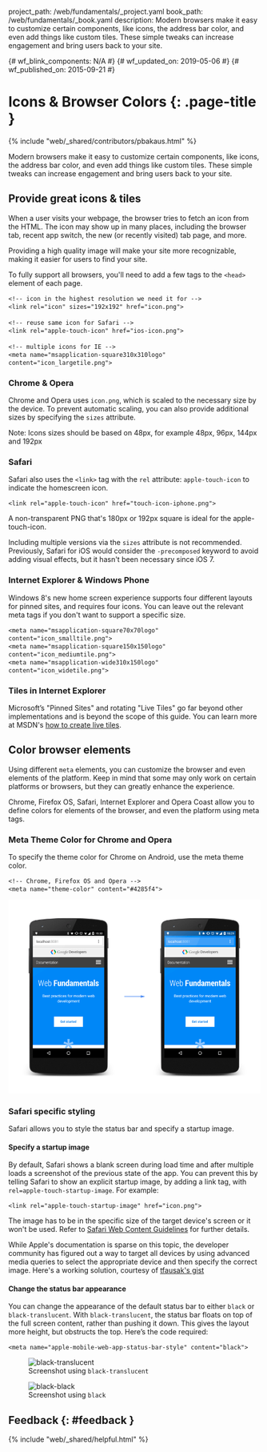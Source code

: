 project_path: /web/fundamentals/_project.yaml
book_path: /web/fundamentals/_book.yaml
description: Modern browsers make it easy to customize certain components, like icons, the address bar color, and even add things like custom tiles. These simple tweaks can increase engagement and bring users back to your site.


{# wf_blink_components: N/A #}
{# wf_updated_on: 2019-05-06 #}
{# wf_published_on: 2015-09-21 #}

# Icons & Browser Colors {: .page-title }

{% include "web/_shared/contributors/pbakaus.html" %}

Modern browsers make it easy to customize certain components, like icons, the address bar color, and even add things like custom tiles. These simple tweaks can increase engagement and bring users back to your site.


## Provide great icons & tiles 

When a user visits your webpage, the browser tries to fetch an icon from the HTML. The icon may show up in many places, including the browser tab, recent app switch, the new (or recently visited) tab page, and more.

Providing a high quality image will make your site more recognizable, making it
easier for users to find your site. 

To fully support all browsers, you'll need to add a few tags to the `<head>`
element of each page.


    <!-- icon in the highest resolution we need it for -->
    <link rel="icon" sizes="192x192" href="icon.png">
    
    <!-- reuse same icon for Safari -->
    <link rel="apple-touch-icon" href="ios-icon.png">
    
    <!-- multiple icons for IE -->
    <meta name="msapplication-square310x310logo" content="icon_largetile.png">
    

### Chrome & Opera

Chrome and Opera uses `icon.png`, which is scaled to the necessary size by 
the device. To prevent automatic scaling, you can also provide additional 
sizes by specifying the `sizes` attribute.


Note: Icons sizes should be based on 48px, for example 48px, 96px, 144px and 192px

### Safari

Safari also uses the `<link>` tag with the `rel` attribute: `apple-touch-icon` to 
indicate the homescreen icon.

    <link rel="apple-touch-icon" href="touch-icon-iphone.png">

A non-transparent PNG that's 180px or 192px square is ideal for the apple-touch-icon.

Including multiple versions via the `sizes` attribute is not recommended. 
Previously, Safari for iOS would consider the `-precomposed` keyword to avoid
adding visual effects, but it hasn't been necessary since iOS 7. 
    

### Internet Explorer & Windows Phone

Windows 8's new home screen experience supports four different layouts for 
pinned sites, and requires four icons. You can leave out the relevant meta 
tags if you don't want to support a specific size.


    <meta name="msapplication-square70x70logo" content="icon_smalltile.png">
    <meta name="msapplication-square150x150logo" content="icon_mediumtile.png">
    <meta name="msapplication-wide310x150logo" content="icon_widetile.png">
    

### Tiles in Internet Explorer

Microsoft’s "Pinned Sites" and rotating "Live Tiles" go far beyond other
implementations and is beyond the scope of this guide. You can learn more
at MSDN's
[how to create live tiles](//msdn.microsoft.com/en-us/library/ie/dn455115(v=vs.85).aspx).


## Color browser elements

Using different `meta` elements, you can customize the browser and 
even elements of the platform. Keep in mind that some may only work on certain
platforms or browsers, but they can greatly enhance the experience. 

Chrome, Firefox OS, Safari, Internet Explorer and Opera Coast allow you to define 
colors for elements of the browser, and even the platform using meta tags.

### Meta Theme Color for Chrome and Opera

To specify the theme color for Chrome on Android, use the meta theme color.

    <!-- Chrome, Firefox OS and Opera -->
    <meta name="theme-color" content="#4285f4">
    

<img src="imgs/theme-color.png" alt="Theme colors styling the address bar in Chrome">

### Safari specific styling

Safari allows you to style the status bar and specify a startup image.

#### Specify a startup image

By default, Safari shows a blank screen during load time and after multiple
loads a screenshot of the previous state of the app. You can prevent this by
telling Safari to show an explicit startup image, by adding a link tag, with
`rel=apple-touch-startup-image`. For example:


    <link rel="apple-touch-startup-image" href="icon.png">
    

The image has to be in the specific size of the target device's screen or it
won't be used. Refer to
[Safari Web Content Guidelines](//developer.apple.com/library/ios/documentation/AppleApplications/Reference/SafariWebContent/ConfiguringWebApplications/ConfiguringWebApplications.html)
for further details.

While Apple's documentation is sparse on this topic, the developer community
has figured out a way to target all devices by using advanced media queries to
select the appropriate device and then specify the correct image. Here's a
working solution, courtesy of [tfausak's gist](//gist.github.com/tfausak/2222823)

#### Change the status bar appearance

You can change the appearance of the default status bar to either `black` or
`black-translucent`. With `black-translucent`, the status bar floats on top
of the full screen content, rather than pushing it down. This gives the layout
more height, but obstructs the top.  Here’s the code required:


    <meta name="apple-mobile-web-app-status-bar-style" content="black">
    
<div class="attempt-left">
  <figure>
    <img src="imgs/status-bar-translucent.png" srcset="imgs/status-bar-translucent.png 1x, imgs/status-bar-translucent-2x.png 2x" alt="black-translucent">
    <figcaption>Screenshot using <code>black-translucent</code></figcaption>
  </figure>
</div>
<div class="attempt-right">
  <figure>
    <img src="imgs/status-bar-black.png" srcset="imgs/status-bar-black.png 1x, imgs/status-bar-black-2x.png 2x" alt="black-black">
    <figcaption>Screenshot using <code>black</code></figcaption>
  </figure>
</div>

<div style="clear:both;"></div>

## Feedback {: #feedback }

{% include "web/_shared/helpful.html" %}
